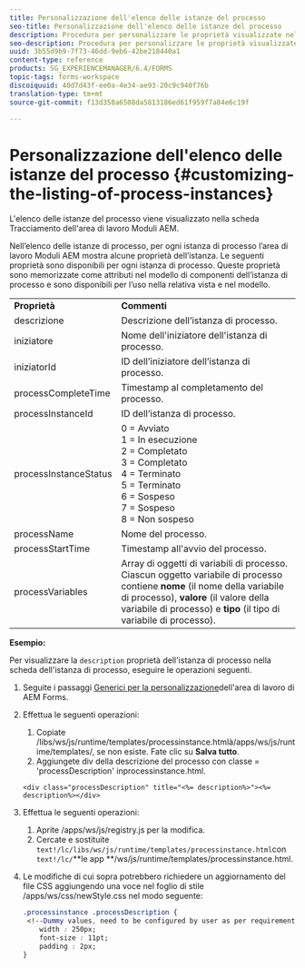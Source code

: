 ```yaml
---
title: Personalizzazione dell'elenco delle istanze del processo
seo-title: Personalizzazione dell'elenco delle istanze del processo
description: Procedura per personalizzare le proprietà visualizzate nell'istanza di processo nell'area di lavoro Moduli AEM.
seo-description: Procedura per personalizzare le proprietà visualizzate nell'istanza di processo nell'area di lavoro Moduli AEM.
uuid: 3b55d9b9-7f73-46dd-9eb6-42be218440a1
content-type: reference
products: SG_EXPERIENCEMANAGER/6.4/FORMS
topic-tags: forms-workspace
discoiquuid: 40d7d43f-ee0a-4e34-ae93-20c9c940f76b
translation-type: tm+mt
source-git-commit: f13d358a6508da5813186ed61f959f7a84e6c19f

---
```



# Personalizzazione dell&#39;elenco delle istanze del processo {#customizing-the-listing-of-process-instances}

L&#39;elenco delle istanze del processo viene visualizzato nella scheda Tracciamento dell&#39;area di lavoro Moduli AEM.

Nell’elenco delle istanze di processo, per ogni istanza di processo l’area di lavoro Moduli AEM mostra alcune proprietà dell’istanza. Le seguenti proprietà sono disponibili per ogni istanza di processo. Queste proprietà sono memorizzate come attributi nel modello di componenti dell’istanza di processo e sono disponibili per l’uso nella relativa vista e nel modello.

<table> 
 <tbody> 
  <tr> 
   <td><strong>Proprietà</strong></td> 
   <td><strong>Commenti</strong></td> 
  </tr> 
  <tr> 
   <td>descrizione</td> 
   <td>Descrizione dell’istanza di processo.</td> 
  </tr> 
  <tr> 
   <td>iniziatore</td> 
   <td>Nome dell'iniziatore dell'istanza di processo.</td> 
  </tr> 
  <tr> 
   <td>iniziatorId</td> 
   <td>ID dell’iniziatore dell’istanza di processo.</td> 
  </tr> 
  <tr> 
   <td>processCompleteTime</td> 
   <td>Timestamp al completamento del processo.</td> 
  </tr> 
  <tr> 
   <td>processInstanceId</td> 
   <td>ID dell’istanza di processo.</td> 
  </tr> 
  <tr> 
   <td>processInstanceStatus</td> 
   <td>0 = Avviato<br /> 1 = In esecuzione<br /> 2 = Completato<br /> 3 = Completato<br /> 4 = Terminato<br /> 5 = Terminato<br /> 6 = Sospeso<br /> 7 = Sospeso<br /> 8 = Non sospeso</td> 
  </tr> 
  <tr> 
   <td>processName</td> 
   <td>Nome del processo.</td> 
  </tr> 
  <tr> 
   <td>processStartTime</td> 
   <td>Timestamp all'avvio del processo.</td> 
  </tr> 
  <tr> 
   <td>processVariables</td> 
   <td>Array di oggetti di variabili di processo. Ciascun oggetto variabile di processo contiene <strong>nome</strong> (il nome della variabile di processo), <strong>valore</strong> (il valore della variabile di processo) e<strong> tipo</strong> (il tipo di variabile di processo).</td> 
  </tr> 
 </tbody> 
</table>

**Esempio:**

Per visualizzare la `description` proprietà dell&#39;istanza di processo nella scheda dell&#39;istanza di processo, eseguire le operazioni seguenti.

1. Seguite i passaggi [Generici per la personalizzazione](/help/forms/using/generic-steps-html-workspace-customization.md)dell&#39;area di lavoro di AEM Forms.
1. Effettua le seguenti operazioni:

   1. Copiate /libs/ws/js/runtime/templates/processinstance.htmlà/apps/ws/js/runtime/templates/, se non esiste. Fate clic su **Salva tutto**.
   1. Aggiungete div della descrizione del processo con classe = &#39;processDescription&#39; inprocessinstance.html.

   ```
   <div class="processDescription" title="<%= description%>"><%= description%></div>
   ```

1. Effettua le seguenti operazioni:

   1. Aprite /apps/ws/js/registry.js per la modifica.
   1. Cercate e sostituite `text!/lc/libs/ws/js/runtime/templates/processinstance.html`con `text!/lc/`**le app **/ws/js/runtime/templates/processinstance.html.

1. Le modifiche di cui sopra potrebbero richiedere un aggiornamento del file CSS aggiungendo una voce nel foglio di stile /apps/ws/css/newStyle.css nel modo seguente:

   ```css
   .processinstance .processDescription {
    <!--Dummy values, need to be configured by user as per requirement as well as user can add or delete any property depending upon requirement-->
       width : 250px;
       font-size : 11pt;
       padding : 2px;
   }
   ```
